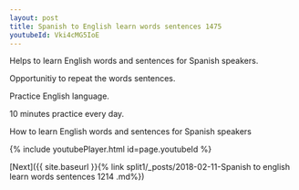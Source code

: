 ```yaml
---
layout: post
title: Spanish to English learn words sentences 1475 
youtubeId: Vki4cMG5IoE
---
```

 
 
Helps to learn English words and sentences for Spanish speakers.

Opportunitiy to repeat the words sentences. 

Practice English language. 
 
10 minutes practice every day. 
 
How to learn English words and sentences for Spanish speakers 
 
{% include youtubePlayer.html id=page.youtubeId %}
 
 
[Next]({{ site.baseurl }}{% link  split1/_posts/2018-02-11-Spanish to english learn words sentences 1214 .md%})
 
